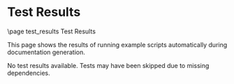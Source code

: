 # Test Results

\page test_results Test Results

This page shows the results of running example scripts automatically during documentation generation.

No test results available. Tests may have been skipped due to missing dependencies.
